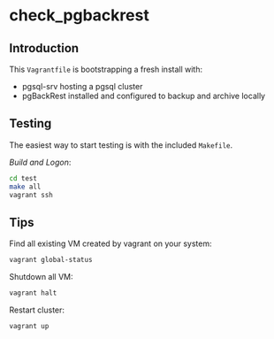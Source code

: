 # check_pgbackrest

## Introduction

This `Vagrantfile` is bootstrapping a fresh install with:
  * pgsql-srv hosting a pgsql cluster
  * pgBackRest installed and configured to backup and archive locally

## Testing

The easiest way to start testing is with the included `Makefile`.

_Build and Logon_:

```bash
cd test
make all
vagrant ssh
```

## Tips

Find all existing VM created by vagrant on your system:

```bash
vagrant global-status
```

Shutdown all VM:

```bash
vagrant halt
```

Restart cluster:

```bash
vagrant up
```
